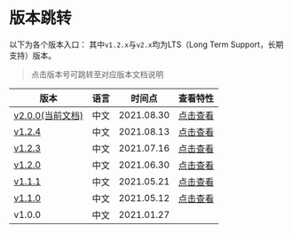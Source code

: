 # 版本跳转

以下为各个版本入口： 其中`v1.2.x`与`v2.x`均为LTS（Long Term Support，长期支持）版本。

> 点击版本号可跳转至对应版本文档说明

| 版本                                                         | 语言 | 时间点     | 查看特性                                                     |
| ------------------------------------------------------------ | ---- | ---------- | ------------------------------------------------------------ |
| [v2.0.0(当前文档)](https://docs.chainmaker.org.cn/)          | 中文 | 2021.08.30 | [点击查看](https://docs.chainmaker.org.cn/intro/版本迭代.html) |
| [v1.2.4](https://docs.chainmaker.org.cn/v1.2.4/html/index.html) | 中文 | 2021.08.13 | [点击查看](https://docs.chainmaker.org.cn/v1.2.4/html/intro/版本迭代.html) |
| [v1.2.3](https://docs.chainmaker.org.cn/v1.2.3/html/index.html) | 中文 | 2021.07.16 | [点击查看](https://docs.chainmaker.org.cn/v1.2.3/html/intro/版本迭代.html) |
| [v1.2.0](https://docs.chainmaker.org.cn/v1.2.0/html/index.html) | 中文 | 2021.06.30 | [点击查看](https://docs.chainmaker.org.cn/v1.2.0/html/intro/版本迭代.html) |
| [v1.1.1](https://docs.chainmaker.org.cn/v1.1.1/html/index.html) | 中文 | 2021.05.21 | [点击查看](https://docs.chainmaker.org.cn/v1.1.1/html/intro/版本迭代.html) |
| [v1.1.0](https://docs.chainmaker.org.cn/v1.1.0/html/index.html) | 中文 | 2021.05.12 | [点击查看](https://docs.chainmaker.org.cn/v1.1.0/html/intro/版本迭代.html) |
| v1.0.0                                                       | 中文 | 2021.01.27 |                                                              |

<!--
| [v2.0.0(current documents)](https://docs.chainmaker.org.cn/v2.0.0_en/html) | English | 2021.08.30 | [点击查看](https://docs.chainmaker.org.cn/v2.0.0_en/html/intro/版本迭代.html) |
-->

